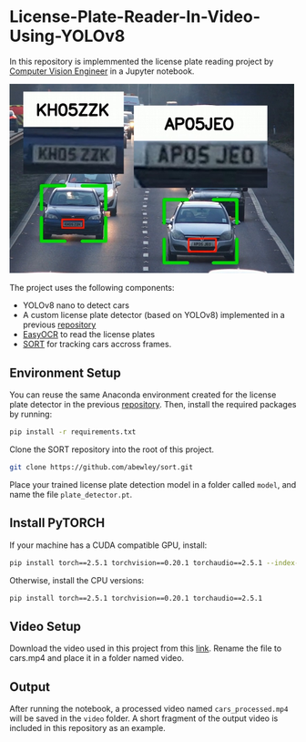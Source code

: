 # License-Plate-Reader-In-Video-Using-YOLOv8

In this repository is implemmented the license plate  reading project by [Computer Vision Engineer](https://youtu.be/fyJB1t0o0ms?si=wuu3bamSpUVoOi60) in a Jupyter notebook. 

<img src="im/cars.jpg" alt="CARS" width="500" />

The project uses the following components:
- YOLOv8 nano to detect cars
- A custom license plate detector (based on YOLOv8) implemented in a previous [repository](https://github.com/GerardoRodriguezB/License-Plate-Detector-Using-YOLOv8)
- [EasyOCR](https://github.com/JaidedAI/EasyOCR) to read the license plates
- [SORT](https://github.com/abewley/sort) for tracking cars accross frames.

## Environment Setup

You can reuse the same Anaconda environment created for the license plate detector in the previous [repository](https://github.com/GerardoRodriguezB/License-Plate-Detector-Using-YOLOv8). Then, install the required packages by running:

```bash
pip install -r requirements.txt
```

Clone the SORT repository into the root of this project. 

```bash
git clone https://github.com/abewley/sort.git
```

Place your trained license plate detection model in a folder called `model`, and name the file `plate_detector.pt`.



## Install PyTORCH

If your machine has a CUDA compatible GPU, install:

```bash
pip install torch==2.5.1 torchvision==0.20.1 torchaudio==2.5.1 --index-url https://download.pytorch.org/whl/cu118
```

Otherwise, install the CPU versions:

```bash
pip install torch==2.5.1 torchvision==0.20.1 torchaudio==2.5.1
```

## Video Setup

Download the video used in this project from this [link](https://www.pexels.com/video/traffic-flow-in-the-highway-2103099/). Rename the file to cars.mp4 and place it in a folder named video.

## Output

After running the notebook, a processed video named `cars_processed.mp4` will be saved in the `video` folder.
A short fragment of the output video is included in this repository as an example.







